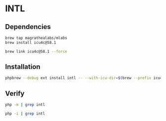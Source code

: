 # INTL

## Dependencies

```sh
brew tap magrathealabs/mlabs
brew install icu4c@58.1
```

```sh
brew link icu4c@58.1 --force
```

## Installation

```sh
phpbrew --debug ext install intl -- --with-icu-dir=$(brew --prefix icu4c@58.1)
```

## Verify

```sh
php -m | grep intl
```

```sh
php -i | grep intl
```

